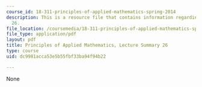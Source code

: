 ```yaml
---
course_id: 18-311-principles-of-applied-mathematics-spring-2014
description: This is a resource file that contains information regarding lecture summary
  26.
file_location: /coursemedia/18-311-principles-of-applied-mathematics-spring-2014/dc9981acca53e5b55fbf33ba94f94b22_MIT18_311S14_Lecture26.pdf
file_type: application/pdf
layout: pdf
title: Principles of Applied Mathematics, Lecture Summary 26
type: course
uid: dc9981acca53e5b55fbf33ba94f94b22

---
```

None